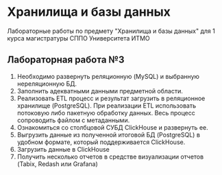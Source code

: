 # Хранилища и базы данных
Лабораторные работы по предмету "Хранилища и базы данных" для 1 курса магистратуры СППО Университета ИТМО

## Лабораторная работа №3
1. Необходимо развернуть реляционную (MySQL) и выбранную нереляционную БД. 
2. Заполнить адекватными данными предметной области.  
3. Реализовать ETL процесс и результат загрузить в реляционное хранилище (PostgreSQL). При реализации ETL 
использовать потоковую либо пакетную обработку данных. Весь процесс сопроводить файлом с метаданными.
4. Ознакомиться со столбцовой СУБД ClickHouse и развернуть ее.
5. Выгрузить данные из полученной итоговой БД (PostgreSQL) в удобном формате, который поддерживается ClickHouse.
6. Загрузить данные в ClickHouse
7. Получить несколько отчетов в средстве визуализации отчетов (Tabix, Redash или Grafana)

